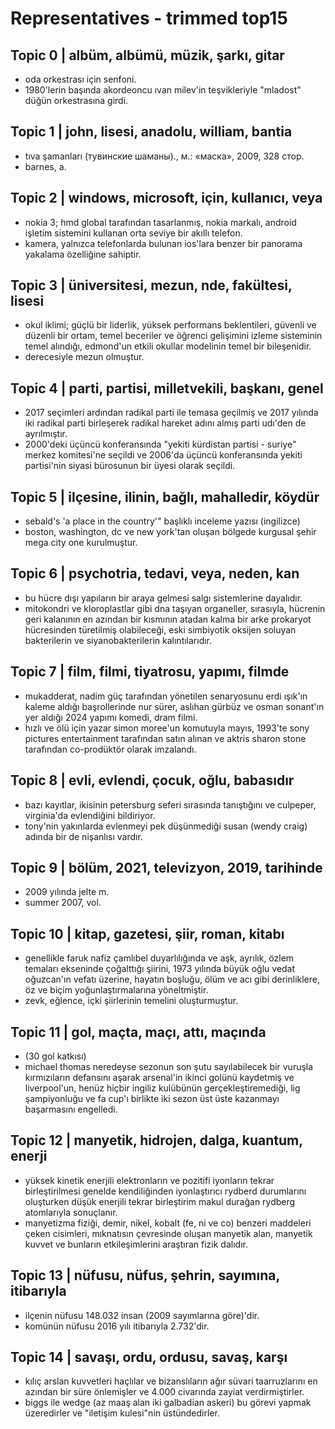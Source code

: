 # Representatives - trimmed top15

## Topic 0 | albüm, albümü, müzik, şarkı, gitar
- oda orkestrası için senfoni.
- 1980'lerin başında akordeoncu ıvan milev'in teşvikleriyle "mladost" düğün orkestrasına girdi.

## Topic 1 | john, lisesi, anadolu, william, bantia
- tıva şamanları (тувинские шаманы)., м.: «маска», 2009, 328 стор.
- barnes, a.

## Topic 2 | windows, microsoft, için, kullanıcı, veya
- nokia 3; hmd global tarafından tasarlanmış, nokia markalı, android işletim sistemini kullanan orta seviye bir akıllı telefon.
- kamera, yalnızca telefonlarda bulunan ios'lara benzer bir panorama yakalama özelliğine sahiptir.

## Topic 3 | üniversitesi, mezun, nde, fakültesi, lisesi
- okul iklimi; güçlü bir liderlik, yüksek performans beklentileri, güvenli ve düzenli bir ortam, temel beceriler ve öğrenci gelişimini izleme sisteminin temel alındığı, edmond'un etkili okullar modelinin temel bir bileşenidir.
- derecesiyle mezun olmuştur.

## Topic 4 | parti, partisi, milletvekili, başkanı, genel
- 2017 seçimleri ardından radikal parti ile temasa geçilmiş ve 2017 yılında iki radikal parti birleşerek radikal hareket adını almış parti udı'den de ayrılmıştır.
- 2000'deki üçüncü konferansında "yekiti kürdistan partisi - suriye" merkez komitesi'ne seçildi ve 2006'da üçüncü konferansında yekiti partisi'nin siyasi bürosunun bir üyesi olarak seçildi.

## Topic 5 | ilçesine, ilinin, bağlı, mahalledir, köydür
- sebald's 'a place in the country'" başlıklı inceleme yazısı (ingilizce)
- boston, washington, dc ve new york'tan oluşan bölgede kurgusal şehir mega city one kurulmuştur.

## Topic 6 | psychotria, tedavi, veya, neden, kan
- bu hücre dışı yapıların bir araya gelmesi salgı sistemlerine dayalıdır.
- mitokondri ve kloroplastlar gibi dna taşıyan organeller, sırasıyla, hücrenin geri kalanının en azından bir kısmının atadan kalma bir arke prokaryot hücresinden türetilmiş olabileceği, eski simbiyotik oksijen soluyan bakterilerin ve siyanobakterilerin kalıntılarıdır.

## Topic 7 | film, filmi, tiyatrosu, yapımı, filmde
- mukadderat, nadim güç tarafından yönetilen senaryosunu erdi ışık'ın kaleme aldığı başrollerinde nur sürer, aslıhan gürbüz ve osman sonant'ın yer aldığı 2024 yapımı komedi, dram filmi.
- hızlı ve ölü için yazar simon moree'un komutuyla mayıs, 1993'te sony pictures entertainment tarafından satın alınan ve aktris sharon stone tarafından co-prodüktör olarak imzalandı.

## Topic 8 | evli, evlendi, çocuk, oğlu, babasıdır
- bazı kayıtlar, ikisinin petersburg seferi sırasında tanıştığını ve culpeper, virginia'da evlendiğini bildiriyor.
- tony'nin yakınlarda evlenmeyi pek düşünmediği susan (wendy craig) adında bir de nişanlısı vardır.

## Topic 9 | bölüm, 2021, televizyon, 2019, tarihinde
- 2009 yılında jelte m.
- summer 2007, vol.

## Topic 10 | kitap, gazetesi, şiir, roman, kitabı
- genellikle faruk nafiz çamlıbel duyarlılığında ve aşk, ayrılık, özlem temaları ekseninde çoğalttığı şiirini, 1973 yılında büyük oğlu vedat oğuzcan'ın vefatı üzerine, hayatın boşluğu, ölüm ve acı gibi derinliklere, öz ve biçim yoğunlaştırmalarına yöneltmiştir.
- zevk, eğlence, içki şiirlerinin temelini oluşturmuştur.

## Topic 11 | gol, maçta, maçı, attı, maçında
- (30 gol katkısı)
- michael thomas neredeyse sezonun son şutu sayılabilecek bir vuruşla kırmızıların defansını aşarak arsenal'in ikinci golünü kaydetmiş ve liverpool'un, henüz hiçbir ingiliz kulübünün gerçekleştiremediği, lig şampiyonluğu ve fa cup'ı birlikte iki sezon üst üste kazanmayı başarmasını engelledi.

## Topic 12 | manyetik, hidrojen, dalga, kuantum, enerji
- yüksek kinetik enerjili elektronların ve pozitifi iyonların tekrar birleştirilmesi genelde kendiliğinden iyonlaştırıcı rydberd durumlarını oluşturken düşük enerjili tekrar birleştirim makul durağan rydberg atomlarıyla sonuçlanır.
- manyetizma fiziği, demir, nikel, kobalt (fe, ni ve co) benzeri maddeleri çeken cisimleri, mıknatısın çevresinde oluşan manyetik alan, manyetik kuvvet ve bunların etkileşimlerini araştıran fizik dalıdır.

## Topic 13 | nüfusu, nüfus, şehrin, sayımına, itibarıyla
- ilçenin nüfusu 148.032 insan (2009 sayımlarına göre)'dir.
- komünün nüfusu 2016 yılı itibarıyla 2.732'dir.

## Topic 14 | savaşı, ordu, ordusu, savaş, karşı
- kılıç arslan kuvvetleri haçlılar ve bizanslıların ağır süvari taarruzlarını en azından bir süre önlemişler ve 4.000 civarında zayiat verdirmiştirler.
- biggs ile wedge (az maaş alan iki galbadian askeri) bu görevi yapmak üzeredirler ve "iletişim kulesi"nin üstündedirler.
